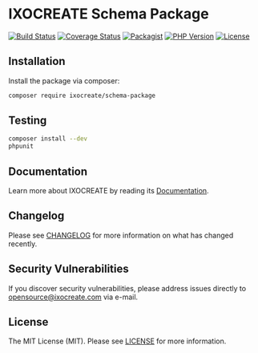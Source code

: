 # IXOCREATE Schema Package

[![Build Status](https://travis-ci.com/ixocreate/schema-package.svg?branch=master)](https://travis-ci.com/ixocreate/schema-package)
[![Coverage Status](https://coveralls.io/repos/github/ixocreate/schema-package/badge.svg?branch=master)](https://coveralls.io/github/ixocreate/schema-package?branch=master)
[![Packagist](https://img.shields.io/packagist/v/ixocreate/schema-package.svg)](https://packagist.org/packages/ixocreate/schema-package)
[![PHP Version](https://img.shields.io/packagist/php-v/ixocreate/schema-package.svg)](https://packagist.org/packages/ixocreate/schema-package)
[![License](https://img.shields.io/github/license/ixocreate/schema-package.svg)](LICENSE)

## Installation

Install the package via composer:

```sh
composer require ixocreate/schema-package
```

## Testing

```sh
composer install --dev
phpunit
```

## Documentation

Learn more about IXOCREATE by reading its [Documentation](https://ixocreate.github.io/).

## Changelog

Please see [CHANGELOG](CHANGELOG.md) for more information on what has changed recently.

## Security Vulnerabilities

If you discover security vulnerabilities, please address issues directly to opensource@ixocreate.com via e-mail.

## License

The MIT License (MIT). Please see [LICENSE](LICENSE) for more information.
